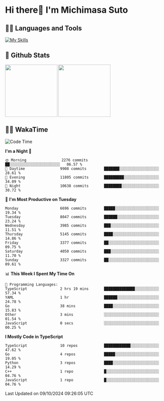 # Hi there👋 I'm Michimasa Suto

## 🧑‍💻 Languages and Tools
[![My Skills](https://skillicons.dev/icons?i=ts,nextjs,react,vue,python,go,aws,docker,nodejs,redux,solidity,firebase,gcp,js,bootstrap,tailwind,materialui,html,css,wordpress,xd,figma,raspberrypi,arduino)](https://skillicons.dev)

<!--
**Suto-Michimasa/Suto-Michimasa** is a ✨ _special_ ✨ repository because its `README.md` (this file) appears on your GitHub profile.

Here are some ideas to get you started:

- 🔭 I’m currently working on ...
- 🌱 I’m currently learning ...
- 👯 I’m looking to collaborate on ...
- 🤔 I’m looking for help with ...
- 💬 Ask me about ...
- 📫 How to reach me: ...
- 😄 Pronouns: ...
- ⚡ Fun fact: ...
-->
## 💎 Github Stats

<div>
  <img height="170" align="left" src="https://github-readme-stats.vercel.app/api?username=Suto-michimasa&count_private=true&show_icons=true&theme=dark" />
  <img height="170" src="https://github-readme-stats.vercel.app/api/top-langs/?username=Suto-michimasa&langs_count=8&layout=compact&theme=dark" />
</div>

<!-- ## 🏆 GitHub Profile Trophy

<img width="800" src="https://github-profile-trophy.vercel.app/?username=Suto-michimasa&theme=onedark&no-frame=true"/>
 -->

## 🧑‍💻 WakaTime
<!--START_SECTION:waka-->
![Code Time](http://img.shields.io/badge/Code%20Time-253%20hrs%2023%20mins-blue)

**I'm a Night 🦉** 

```text
🌞 Morning                2276 commits        ██░░░░░░░░░░░░░░░░░░░░░░░   06.57 % 
🌆 Daytime                9908 commits        ███████░░░░░░░░░░░░░░░░░░   28.61 % 
🌃 Evening                11805 commits       █████████░░░░░░░░░░░░░░░░   34.09 % 
🌙 Night                  10638 commits       ████████░░░░░░░░░░░░░░░░░   30.72 % 
```
📅 **I'm Most Productive on Tuesday** 

```text
Monday                   6696 commits        █████░░░░░░░░░░░░░░░░░░░░   19.34 % 
Tuesday                  8047 commits        ██████░░░░░░░░░░░░░░░░░░░   23.24 % 
Wednesday                3985 commits        ███░░░░░░░░░░░░░░░░░░░░░░   11.51 % 
Thursday                 5145 commits        ████░░░░░░░░░░░░░░░░░░░░░   14.86 % 
Friday                   3377 commits        ██░░░░░░░░░░░░░░░░░░░░░░░   09.75 % 
Saturday                 4050 commits        ███░░░░░░░░░░░░░░░░░░░░░░   11.70 % 
Sunday                   3327 commits        ██░░░░░░░░░░░░░░░░░░░░░░░   09.61 % 
```


📊 **This Week I Spent My Time On** 

```text
💬 Programming Languages: 
TypeScript               2 hrs 19 mins       ██████████████░░░░░░░░░░░   57.34 % 
YAML                     1 hr                ██████░░░░░░░░░░░░░░░░░░░   24.78 % 
Go                       38 mins             ████░░░░░░░░░░░░░░░░░░░░░   15.83 % 
Other                    3 mins              ░░░░░░░░░░░░░░░░░░░░░░░░░   01.54 % 
JavaScript               0 secs              ░░░░░░░░░░░░░░░░░░░░░░░░░   00.25 % 
```

**I Mostly Code in TypeScript** 

```text
TypeScript               10 repos            ████████████░░░░░░░░░░░░░   47.62 % 
Go                       4 repos             █████░░░░░░░░░░░░░░░░░░░░   19.05 % 
Python                   3 repos             ████░░░░░░░░░░░░░░░░░░░░░   14.29 % 
C++                      1 repo              █░░░░░░░░░░░░░░░░░░░░░░░░   04.76 % 
JavaScript               1 repo              █░░░░░░░░░░░░░░░░░░░░░░░░   04.76 % 
```




 Last Updated on 09/10/2024 09:26:05 UTC
<!--END_SECTION:waka-->
